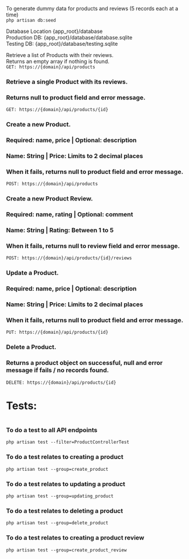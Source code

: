 <p>
To generate dummy data for products and reviews (5 records each at a time)<br/>
<code>php artisan db:seed</code>
</p>

<p>
Database Location {app_root}/database<br/>
Production DB: {app_root}/database/database.sqlite<br/>
Testing DB: {app_root}/database/testing.sqlite
</p>

<p>
Retrieve a list of Products with their reviews.<br/>
Returns an empty array if nothing is found.<br/>
<code>GET: https://{domain}/api/products</code>
</p>

<h3>Retrieve a single Product with its reviews.</h3>
<h3>Returns null to product field and error message.</h3>
<code>GET: https://{domain}/api/products/{id}</code>

<h3>Create a new Product.</h3>
<h3>Required: name, price | Optional: description</h3>
<h3>Name: String | Price: Limits to 2 decimal places</h3>
<h3>When it fails, returns null to product field and error message.</h3>
<code>POST: https://{domain}/api/products</code>

<h3>Create a new Product Review.</h3>
<h3>Required: name, rating | Optional: comment</h3>
<h3>Name: String | Rating: Between 1 to 5</h3>
<h3>When it fails, returns null to review field and error message.</h3>
<code>POST: https://{domain}/api/products/{id}/reviews</code>

<h3>Update a Product.</h3>
<h3>Required: name, price | Optional: description</h3>
<h3>Name: String | Price: Limits to 2 decimal places</h3>
<h3>When it fails, returns null to product field and error message.</h3>
<code>PUT: https://{domain}/api/products/{id}</code>

<h3>Delete a Product.</h3>
<h3>Returns a product object on successful, null and error message if fails / no records found.</h3>
<code>DELETE: https://{domain}/api/products/{id}</code>

<h1>Tests:<h1>
<h3>To do a test to all API endpoints</h3>
<code>php artisan test --filter=ProductControllerTest</code>

<h3>To do a test relates to creating a product</h3>
<code>php artisan test --group=create_product</code>

<h3>To do a test relates to updating a product</h3>
<code>php artisan test --group=updating_product</code>

<h3>To do a test relates to deleting a product</h3>
<code>php artisan test --group=delete_product</code>

<h3>To do a test relates to creating a product review</h3>
<code>php artisan test --group=create_product_review</code>

